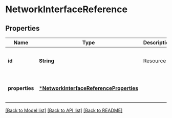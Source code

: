 # NetworkInterfaceReference


## Properties
Name | Type | Description | Notes
------------ | ------------- | ------------- | -------------
**id** | **String** | Resource Id | [optional] [default to nothing]
**properties** | [***NetworkInterfaceReferenceProperties**](NetworkInterfaceReferenceProperties.md) |  | [optional] [default to nothing]


[[Back to Model list]](../README.md#models) [[Back to API list]](../README.md#api-endpoints) [[Back to README]](../README.md)


